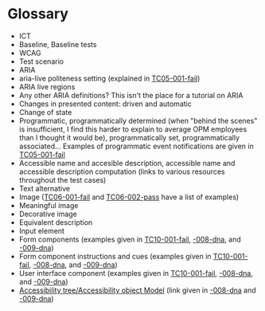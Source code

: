 # Glossary

* ICT
* Baseline, Baseline tests
* WCAG
* Test scenario
* ARIA
* aria-live politeness setting (explained in [TC05-001-fail](https://section508coordinators.github.io/BaselineTestPages/testcases/TC05-001-fail.html))
* ARIA live regions
* Any other ARIA definitions? This isn't the place for a tutorial on ARIA
* Changes in presented content: driven and automatic
* Change of state
* Programmatic, programmatically determined (when "behind the scenes" is insufficient, I find this harder to explain to average OPM employees than I thought it would be), programmatically set, programmatically associated... Examples of programmatic event notifications are given in [TC05-001-fail](https://section508coordinators.github.io/BaselineTestPages/testcases/TC05-001-fail.html)
* Accessible name and accesible description, accessible name and accessible description computation (links to various resources throughout the test cases)
* Text alternative
* Image ([TC06-001-fail](https://section508coordinators.github.io/BaselineTestPages/testcases/TC06-001-fail.html) and [TC06-002-pass](https://section508coordinators.github.io/BaselineTestPages/testcases/TC06-002-pass.html) have a list of examples)
* Meaningful image
* Decorative image
* Equivalent description
* Input element
* Form components (examples given in [TC10-001-fail](https://section508coordinators.github.io/BaselineTestPages/testcases/TC10-001-fail.html), [-008-dna](https://section508coordinators.github.io/BaselineTestPages/testcases/TC10-008-dna.html), and [-009-dna](https://section508coordinators.github.io/BaselineTestPages/testcases/TC10-009-dna.html))
* Form component instructions and cues (examples given in [TC10-001-fail](https://section508coordinators.github.io/BaselineTestPages/testcases/TC10-001-fail.html), [-008-dna](https://section508coordinators.github.io/BaselineTestPages/testcases/TC10-008-dna.html), and [-009-dna](https://section508coordinators.github.io/BaselineTestPages/testcases/TC10-009-dna.html))
* User interface component (examples given in [TC10-001-fail](https://section508coordinators.github.io/BaselineTestPages/testcases/TC10-001-fail.html), [-008-dna](https://section508coordinators.github.io/BaselineTestPages/testcases/TC10-008-dna.html), and [-009-dna](https://section508coordinators.github.io/BaselineTestPages/testcases/TC10-009-dna.html))
* [Accessibility tree/Accessibility object Model](https://wicg.github.io/aom/explainer.html) (link given in [-008-dna](https://section508coordinators.github.io/BaselineTestPages/testcases/TC10-008-dna.html) and [-009-dna](https://section508coordinators.github.io/BaselineTestPages/testcases/TC10-009-dna.html))
